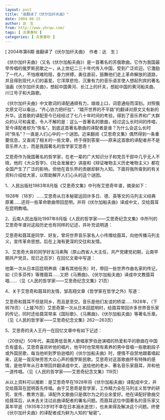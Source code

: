 ```yaml
---
layout: post
title: "谁翻译了《伏尔加纤夫曲》"
date: 2004-06-15
author: 达　生
from: http://www.yhcqw.com/
tags: [ 炎黄春秋 ]
categories: [ 炎黄春秋 ]
---
```



[ 2004年第6期 谁翻译了《伏尔加纤夫曲》　作者：达　生 ]


《伏尔加纤夫曲》（又名《伏尔加船夫曲》）是一首著名的苏俄歌曲。它作为我国最早传唱的俄罗斯民歌之一，从上世纪二三十年代传入中国，受到广泛欢迎。它激励了一代人，不怕艰难险阻，奋力拼搏，勇往直前，鼓舞他们走上革命解放的道路，并且得到现代人们的喜爱。它浑厚悲怆、沉重有力的音乐语言使人想起列宾的著名油画《伏尔加纤夫曲》，想起中国黄河、长江上的纤夫，想起中国的黄河船夫曲、川江号子和大路歌。


《伏尔加纤夫曲》中文歌词的译配通顺有力，琅琅上口，词意通俗而深刻。对照俄文原文可以看出，“齐心协力把纤拉”、“踏开世界的不平路”的翻译对原文又有新的升华。这首歌的译配至今已经经过了七八十年时间的考验，得到了音乐界和广大群众的认可和喜爱。令人不解的是：这么一首著名的歌曲，经过这么长时间的传唱，至今译配者却为“佚名”。到底这首著名歌曲的译配者是谁？为什么会这么长时间“佚名”？一直是人们心中的一个谜团。近来翻阅《艾思奇文集》偶然得到一条重要信息，又查阅了相关的一些文章，终于得到答案——原来这首歌的译配者并不是音乐界人士，而是我国著名的哲学家艾思奇！


艾思奇作为我国著名的哲学家，在老一辈的广大知识分子和党员干部中几乎无人不晓，他的《大众哲学》、《社会发展史》讲座和《辩证唯物主义历史唯物主义》都在全国产生了广泛的影响，但他在音乐界的贡献却鲜为人知。下面将我所查到的有关资料介绍给大家，以帮助解开人们心头的这个谜团。

1、人民出版社1983年8月版《艾思奇文集》中刊有艾思奇年谱，摘录如下：


1928年（18岁）……艾思奇从日本秘密运回许多日、德、英等文的马列主义经典原著……还将一些革命歌曲带回昆明，并将《伏尔加船夫曲》译成中文，交给聂耳在昆明教唱。

2、云南人民出版社1997年9月版《人民的哲学家——艾思奇纪念文集》中所刊的艾思奇年谱对这段历史也有同样的记述，并补充说明道：

艾思奇和聂耳是同学、好友，曾将世界音乐家名人小传赠给聂耳，向他传播马列主义，宣传革命思想。后在上海有更深的交往和友情。

3、艾思奇大哥的同学好友冯素陶（原山西省人大主任，共产党建党初期，云南早期共产党员，现已近百岁）在回忆文章中写道：


他第一次从日本回昆明养病（兼有其他任务）时，带回一些世界作曲名家的传记，如《贝多芬传》等赠聂耳……又把《马赛曲》、《伏尔加船夫曲》译成中文教聂耳唱……（见《人民的哲学家——艾思奇纪念文集》21页）

4、关于艾思奇和聂耳的友情，邹高翔文章《哲学家在哲学之外》写道：


艾思奇和聂耳不但是同乡，而且是至交。音乐是他们友谊的桥梁……1928年，（下转78页）（上接76页）艾思奇第一次从日本回昆明时，给聂耳带回许多世界音乐家的传记，同时还给聂耳带来《国际歌》、《马赛曲》、《伏尔加船夫曲》等著名乐章。（见《人民的哲学家——艾思奇纪念文集》262—263页）

5、艾思奇的夫人王丹一在回忆文章中有如下记述：


（20世纪）50年代，美国男低音黑人歌唱家罗伯逊演唱的热爱和平的歌曲在中国负有盛名，艾思奇喜欢听他的唱片。他平时也常用有素养的男中音唱一些歌剧段子或外国民歌，每当他听到罗伯逊唱的《伏尔加船夫曲》时，便情不自禁地跟着唱起来，这是一首反映劳苦大众心声的俄罗斯民歌。艾思奇对这首歌曲怀有特殊的感情，是他早年从日本带回并翻译成中文，送给他的老乡、著名音乐家聂耳，并和他一道传唱。（见《人民的哲学家——艾思奇纪念文集》119页）


从以上资料可以推断：是艾思奇早在1928年将《伏尔加船夫曲》译配成中文，并交给聂耳在昆明首先传唱。由于艾思奇是哲学家，工作精力全在马列主义哲学的研究、宣传、教育方面，译配外文歌曲只是偶尔为之的业余爱好。他在译配好歌曲交给聂耳后，从未去关注过此曲译配者的署名问题。而聂耳这位中国著名的音乐家又英年早逝（1935年23岁时不幸在日本溺水逝世），也未来得及解决这个问题。终使《伏尔加纤夫曲》的译配者成为鲜为人知的“秘密”。


